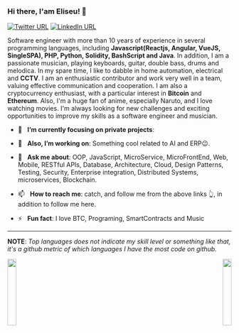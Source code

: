 ### Hi there, I'am Eliseu! 👋
[![Twitter URL](https://img.shields.io/static/v1?color=red&label=Twitter%20&logo=twitter&logoColor=white&style=for-the-badge&message=Follow)](https://twitter.com/Eliseu__Santos)
[![LinkedIn URL](https://img.shields.io/static/v1?color=red&label=linkedin&logo=linkedin&logoColor=white&style=for-the-badge&message=Connect)](https://www.linkedin.com/in/eliseusantos)

Software engineer with more than 10 years of experience in several programming languages, including **Javascript(Reactjs, Angular, VueJS, SingleSPA), PHP, Python, Solidity, BashScript and Java**. In addition, I am a passionate musician, playing keyboards, guitar, double bass, drums and melodica. In my spare time, I like to dabble in home automation, electrical and **CCTV**. I am an enthusiastic contributor and work very well in a team, valuing effective communication and cooperation. I am also a cryptocurrency enthusiast, with a particular interest in **Bitcoin** and **Ethereum**. Also, I'm a huge fan of anime, especially Naruto, and I love watching movies. 
I'm always looking for new challenges and exciting opportunities to improve my skills as a software engineer and musician.

<!-- 🤔  I’m currently open for: A new job opportunity, [LINK TO MY RESUME](#). -->
- 🎯 &nbsp; **I’m currently focusing on private projects**:
- 🔭 &nbsp; **Also, I’m working on**: Something cool related to AI and ERP😉.

- 💬 &nbsp; **Ask me about**: OOP, JavaScript, MicroService, MicroFrontEnd, Web, Mobile, RESTful APIs, Database, Architecture, Cloud, Design Patterns, Testing, Security, Enterprise integration, Distributed Systems, microservices, Blockchain.

- 📫 &nbsp; **How to reach me**: catch, and follow me from the above links 👆, in addition to follow me here.

- ⚡ &nbsp; **Fun fact**: I love BTC, Programing, SmartContracts and Music

<hr/>

**NOTE**: *Top languages does not indicate my skill level or something like that, it's a github metric of which languages I have the most code on github.*

<div style="
    width: 100%;
">
<a href="https://github.com/EliseuSantos/" style="float: left">
  <img style="width: 100%; height: 150px;" src="https://github-readme-stats-sigma-five.vercel.app/api?username=EliseuSantos&count_private=true&show_icons=true&theme=radical&hide_border=false" />
</a>

<a href="https://github.com/EliseuSantos/" style="float: right">
    <img style="width: 100%; height: 150px;" src="https://github-readme-stats-sigma-five.vercel.app/api/top-langs/?username=EliseuSantos&layout=compact&theme=radical&hide_border=false" />
</a>
</div>
  
<!--
**EliseuSantos/EliseuSantos** is a ✨ _special_ ✨ repository because its `README.md` (this file) appears on your GitHub profile.

Here are some ideas to get you started:

- 🔭 I’m currently working on ...
- 🌱 I’m currently learning ...
- 👯 I’m looking to collaborate on ...
- 🤔 I’m looking for help with ...
- 💬 Ask me about ...
- 📫 How to reach me: ...
- 😄 Pronouns: ...
- ⚡ Fun fact: ...
-->